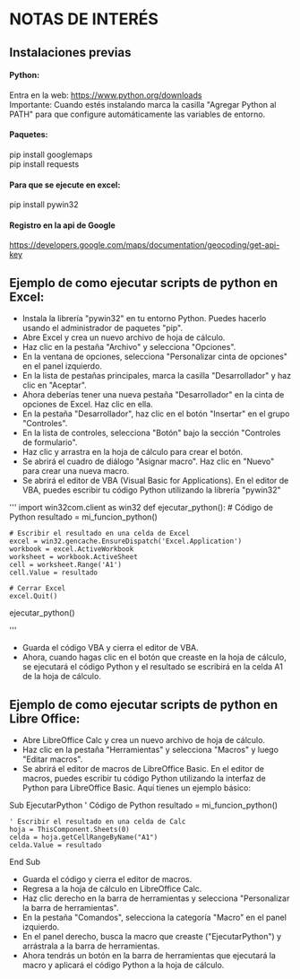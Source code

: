 # NOTAS DE INTERÉS

## Instalaciones previas  
#### Python:
Entra en la web: https://www.python.org/downloads  
Importante: Cuando estés instalando marca la casilla "Agregar Python al PATH" para que configure automáticamente las variables de entorno.  

#### Paquetes:  
pip install googlemaps  
pip install requests

#### Para que se ejecute en excel:  
pip install pywin32

#### Registro en la api de Google  
https://developers.google.com/maps/documentation/geocoding/get-api-key






## Ejemplo de como ejecutar scripts de python en Excel:  
- Instala la librería "pywin32" en tu entorno Python. Puedes hacerlo usando el administrador de paquetes "pip".  
- Abre Excel y crea un nuevo archivo de hoja de cálculo.
- Haz clic en la pestaña "Archivo" y selecciona "Opciones".
- En la ventana de opciones, selecciona "Personalizar cinta de opciones" en el panel izquierdo.
- En la lista de pestañas principales, marca la casilla "Desarrollador" y haz clic en "Aceptar".
- Ahora deberías tener una nueva pestaña "Desarrollador" en la cinta de opciones de Excel. Haz clic en ella.
- En la pestaña "Desarrollador", haz clic en el botón "Insertar" en el grupo "Controles".
- En la lista de controles, selecciona "Botón" bajo la sección "Controles de formulario".
- Haz clic y arrastra en la hoja de cálculo para crear el botón.
- Se abrirá el cuadro de diálogo "Asignar macro". Haz clic en "Nuevo" para crear una nueva macro.
- Se abrirá el editor de VBA (Visual Basic for Applications). En el editor de VBA, puedes escribir tu código Python utilizando la librería "pywin32"  

'''
import win32com.client as win32
def ejecutar_python():
    # Código de Python
    resultado = mi_funcion_python()

    # Escribir el resultado en una celda de Excel
    excel = win32.gencache.EnsureDispatch('Excel.Application')
    workbook = excel.ActiveWorkbook
    worksheet = workbook.ActiveSheet
    cell = worksheet.Range('A1')
    cell.Value = resultado

    # Cerrar Excel
    excel.Quit()

ejecutar_python()

'''  

- Guarda el código VBA y cierra el editor de VBA.
- Ahora, cuando hagas clic en el botón que creaste en la hoja de cálculo, se ejecutará el código Python y el resultado se escribirá en la celda A1 de la hoja de cálculo.




## Ejemplo de como ejecutar scripts de python en Libre Office:  
  
- Abre LibreOffice Calc y crea un nuevo archivo de hoja de cálculo.
- Haz clic en la pestaña "Herramientas" y selecciona "Macros" y luego "Editar macros".
- Se abrirá el editor de macros de LibreOffice Basic. En el editor de macros, puedes escribir tu código Python utilizando la interfaz de Python para LibreOffice Basic. Aquí tienes un ejemplo básico:

Sub EjecutarPython
    ' Código de Python
    resultado = mi_funcion_python()

    ' Escribir el resultado en una celda de Calc
    hoja = ThisComponent.Sheets(0)
    celda = hoja.getCellRangeByName("A1")
    celda.Value = resultado
End Sub

- Guarda el código y cierra el editor de macros.
- Regresa a la hoja de cálculo en LibreOffice Calc.
- Haz clic derecho en la barra de herramientas y selecciona "Personalizar la barra de herramientas".
- En la pestaña "Comandos", selecciona la categoría "Macro" en el panel izquierdo.
- En el panel derecho, busca la macro que creaste ("EjecutarPython") y arrástrala a la barra de herramientas.
- Ahora tendrás un botón en la barra de herramientas que ejecutará la macro y aplicará el código Python a la hoja de cálculo.
